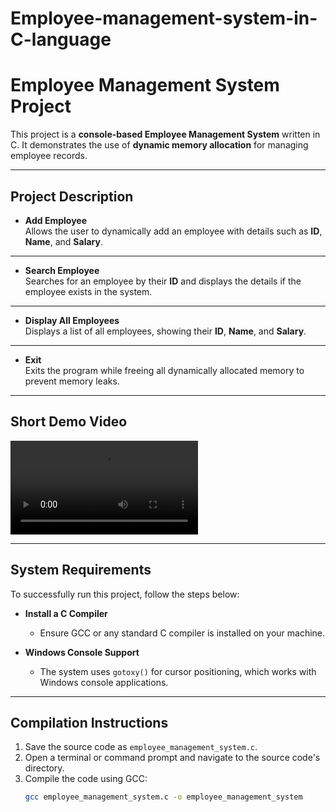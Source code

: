 # Employee-management-system-in-C-language

# **Employee Management System Project**

This project is a **console-based Employee Management System** written in C. It demonstrates the use of **dynamic memory allocation** for managing employee records.

---

## **Project Description**

- **Add Employee**  
Allows the user to dynamically add an employee with details such as **ID**, **Name**, and **Salary**.  

---

- **Search Employee**  
Searches for an employee by their **ID** and displays the details if the employee exists in the system.  

---

- **Display All Employees**  
Displays a list of all employees, showing their **ID**, **Name**, and **Salary**.  

---

- **Exit**  
Exits the program while freeing all dynamically allocated memory to prevent memory leaks.  

---
## **Short Demo Video**

![Watch the demo](demo.mp4)

---
##  **System Requirements**

To successfully run this project, follow the steps below:

- **Install a C Compiler**  
   - Ensure GCC or any standard C compiler is installed on your machine.

- **Windows Console Support**  
   - The system uses `gotoxy()` for cursor positioning, which works with Windows console applications.

---

## **Compilation Instructions**

1. Save the source code as `employee_management_system.c`.  
2. Open a terminal or command prompt and navigate to the source code's directory.  
3. Compile the code using GCC:  
   ```bash
   gcc employee_management_system.c -o employee_management_system
